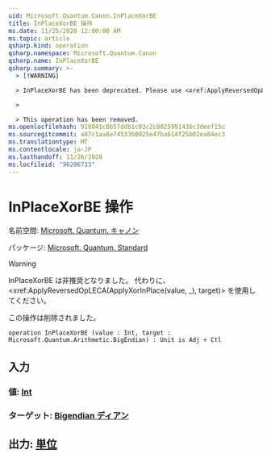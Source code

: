 ```yaml
---
uid: Microsoft.Quantum.Canon.InPlaceXorBE
title: InPlaceXorBE 操作
ms.date: 11/25/2020 12:00:00 AM
ms.topic: article
qsharp.kind: operation
qsharp.namespace: Microsoft.Quantum.Canon
qsharp.name: InPlaceXorBE
qsharp.summary: >-
  > [!WARNING]

  > InPlaceXorBE has been deprecated. Please use <xref:ApplyReversedOpLECA(ApplyXorInPlace(value, _), target)> instead.

  >

  > This operation has been removed.
ms.openlocfilehash: 918041c0b57ddb1c03c2c0025991436c3deef15c
ms.sourcegitcommit: a87c1aa8e7453360025e47ba614f25b02ea84ec3
ms.translationtype: MT
ms.contentlocale: ja-JP
ms.lasthandoff: 11/26/2020
ms.locfileid: "96206733"
---
```

# <a name="inplacexorbe-operation"></a>InPlaceXorBE 操作

名前空間: [Microsoft. Quantum. キャノン](xref:Microsoft.Quantum.Canon)

パッケージ: [Microsoft. Quantum. Standard](https://nuget.org/packages/Microsoft.Quantum.Standard)


> [!WARNING]
> InPlaceXorBE は非推奨となりました。 代わりに、<xref:ApplyReversedOpLECA(ApplyXorInPlace(value, _), target)> を使用してください。
>
> この操作は削除されました。



```qsharp
operation InPlaceXorBE (value : Int, target : Microsoft.Quantum.Arithmetic.BigEndian) : Unit is Adj + Ctl
```


## <a name="input"></a>入力

### <a name="value--int"></a>値: [Int](xref:microsoft.quantum.lang-ref.int)




### <a name="target--bigendian"></a>ターゲット: [Bigendian ディアン](xref:Microsoft.Quantum.Arithmetic.BigEndian)





## <a name="output--unit"></a>出力: [単位](xref:microsoft.quantum.lang-ref.unit)

